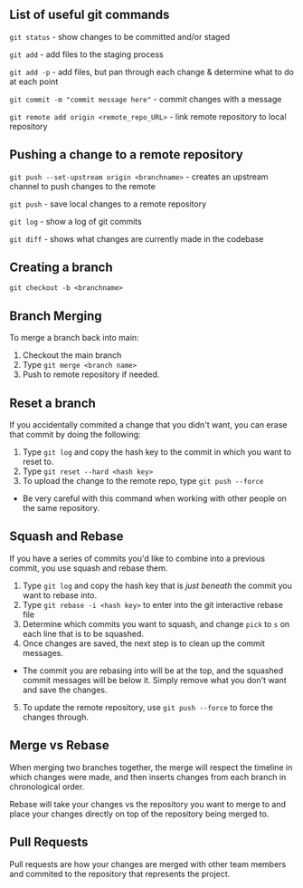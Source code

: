 ## List of useful git commands

`git status` - show changes to be committed and/or staged

`git add` - add files to the staging process

`git add -p` - add files, but pan through each change & determine what to do at each point

`git commit -m "commit message here"` - commit changes with a message  

`git remote add origin <remote_repo_URL>` - link remote repository to local repository

## Pushing a change to a remote repository

`git push --set-upstream origin <branchname>` - creates an upstream channel to push changes to the remote

`git push` - save local changes to a remote repository

`git log` - show a log of git commits

`git diff` - shows what changes are currently made in the codebase


## Creating a branch

`git checkout -b <branchname> ` 

## Branch Merging

To merge a branch back into main:  
1. Checkout the main branch
2. Type `git merge <branch name>`
3. Push to remote repository if needed.  

## Reset a branch

If you accidentally commited a change that you didn't want, you can erase that commit by doing the following:  
1. Type `git log` and copy the hash key to the commit in which you want to reset to.
2. Type `git reset --hard <hash key>`
3. To upload the change to the remote repo, type `git push --force`
  - Be very careful with this command when working with other people on the same repository.

## Squash and Rebase

If you have a series of commits you'd like to combine into a previous commit, you use squash and rebase them.

1. Type `git log` and copy the hash key that is *just beneath* the commit you want to rebase into.
2. Type `git rebase -i <hash key>` to enter into the git interactive rebase file
3. Determine which commits you want to squash, and change `pick` to `s` on each line that is to be squashed.
4. Once changes are saved, the next step is to clean up the commit messages.
- The commit you are rebasing into will be at the top, and the squashed commit messages will be below it. Simply remove what you don't want and save the changes.
5. To update the remote repository, use `git push --force` to force the changes through.

## Merge vs Rebase

When merging two branches together, the merge will respect the timeline in which changes were made, and then inserts changes from each branch in chronological order. 

Rebase will take your changes vs the repository you want to merge to and place your changes directly on top of the repository being merged to. 

## Pull Requests

Pull requests are how your changes are merged with other team members and commited to the repository that represents the project.  

